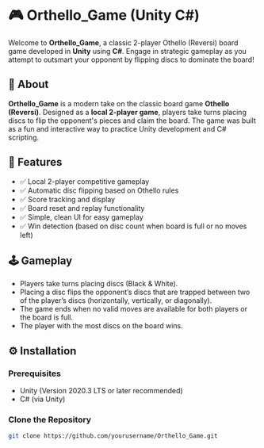 # 🎮 Orthello_Game (Unity C#)

Welcome to **Orthello_Game**, a classic 2-player Othello (Reversi) board game developed in **Unity** using **C#**. Engage in strategic gameplay as you attempt to outsmart your opponent by flipping discs to dominate the board!

## 📖 About
**Orthello_Game** is a modern take on the classic board game **Othello (Reversi)**. Designed as a **local 2-player game**, players take turns placing discs to flip the opponent's pieces and claim the board. The game was built as a fun and interactive way to practice Unity development and C# scripting.

## 🚀 Features
- ✅ Local 2-player competitive gameplay
- ✅ Automatic disc flipping based on Othello rules
- ✅ Score tracking and display
- ✅ Board reset and replay functionality
- ✅ Simple, clean UI for easy gameplay
- ✅ Win detection (based on disc count when board is full or no moves left)

## 🕹️ Gameplay
- Players take turns placing discs (Black & White).
- Placing a disc flips the opponent’s discs that are trapped between two of the player’s discs (horizontally, vertically, or diagonally).
- The game ends when no valid moves are available for both players or the board is full.
- The player with the most discs on the board wins.

## ⚙️ Installation

### Prerequisites
- Unity (Version 2020.3 LTS or later recommended)
- C# (via Unity)

### Clone the Repository
```bash
git clone https://github.com/yourusername/Orthello_Game.git
